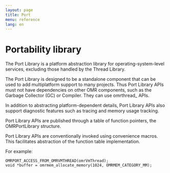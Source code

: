 ```yaml
---
layout: page
title: Port
menu: reference
lang: en
---
```


[//]: # "*********************************************************************"
[//]: # "*"
[//]: # "*  Copyright IBM Corp. 2016  All Rights Reserved."
[//]: # "*"
[//]: # "*  This program and the accompanying materials are made available"
[//]: # "*  under the terms of the Eclipse Public License v1.0 and"
[//]: # "*  Apache License v2.0 which accompanies this distribution."
[//]: # "*"
[//]: # "*      The Eclipse Public License is available at"
[//]: # "*      http://www.eclipse.org/legal/epl-v10.html"
[//]: # "*"
[//]: # "*      The Apache License v2.0 is available at"
[//]: # "*      http://www.opensource.org/licenses/apache2.0.php"
[//]: # "*"
[//]: # "*  Contributors:"
[//]: # "*    <First author> - initial implementation and documentation"
[//]: # "*********************************************************************"

# Portability library

The Port Library is a platform abstraction library for operating-system-level
services, excluding those handled by the Thread Library.

The Port Library is designed to be a standalone component that can be used to
add multiplatform support to many projects. Thus Port Library APIs must not
have dependencies on other OMR components, such as the Garbage Collector (GC) or Compiler. They can use
omrthread_ APIs.

In addition to abstracting platform-dependent details, Port Library APIs also
support diagnostic features such as tracing and memory usage tracking.

Port Library APIs are published through a table of function pointers, the
OMRPortLibrary structure.

Port Library APIs are conventionally invoked using convenience macros.
This facilitates abstraction of the function table implementation.

For example:

    OMRPORT_ACCESS_FROM_OMRVMTHREAD(omrVmThread);
    void *buffer = omrmem_allocate_memory(1024, OMRMEM_CATEGORY_MM);

